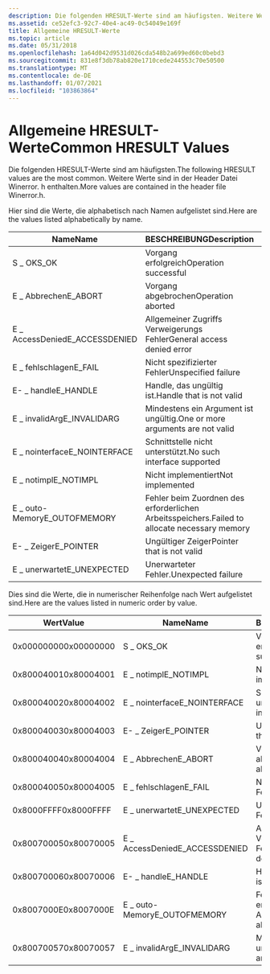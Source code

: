 ```yaml
---
description: Die folgenden HRESULT-Werte sind am häufigsten. Weitere Werte sind in der Header Datei Winerror. h enthalten.
ms.assetid: ce52efc3-92c7-40e4-ac49-0c54049e169f
title: Allgemeine HRESULT-Werte
ms.topic: article
ms.date: 05/31/2018
ms.openlocfilehash: 1a64d042d9531d026cda548b2a699ed60c0bebd3
ms.sourcegitcommit: 831e8f3db78ab820e1710cede244553c70e50500
ms.translationtype: MT
ms.contentlocale: de-DE
ms.lasthandoff: 01/07/2021
ms.locfileid: "103863864"
---
```

# <a name="common-hresult-values"></a><span data-ttu-id="18728-104">Allgemeine HRESULT-Werte</span><span class="sxs-lookup"><span data-stu-id="18728-104">Common HRESULT Values</span></span>

<span data-ttu-id="18728-105">Die folgenden HRESULT-Werte sind am häufigsten.</span><span class="sxs-lookup"><span data-stu-id="18728-105">The following HRESULT values are the most common.</span></span> <span data-ttu-id="18728-106">Weitere Werte sind in der Header Datei Winerror. h enthalten.</span><span class="sxs-lookup"><span data-stu-id="18728-106">More values are contained in the header file Winerror.h.</span></span>

<span data-ttu-id="18728-107">Hier sind die Werte, die alphabetisch nach Namen aufgelistet sind.</span><span class="sxs-lookup"><span data-stu-id="18728-107">Here are the values listed alphabetically by name.</span></span>



| <span data-ttu-id="18728-108">Name</span><span class="sxs-lookup"><span data-stu-id="18728-108">Name</span></span>            | <span data-ttu-id="18728-109">BESCHREIBUNG</span><span class="sxs-lookup"><span data-stu-id="18728-109">Description</span></span>                         | <span data-ttu-id="18728-110">Wert</span><span class="sxs-lookup"><span data-stu-id="18728-110">Value</span></span>      |
|-----------------|-------------------------------------|------------|
| <span data-ttu-id="18728-111">S \_ OK</span><span class="sxs-lookup"><span data-stu-id="18728-111">S\_OK</span></span>           | <span data-ttu-id="18728-112">Vorgang erfolgreich</span><span class="sxs-lookup"><span data-stu-id="18728-112">Operation successful</span></span>                | <span data-ttu-id="18728-113">0x00000000</span><span class="sxs-lookup"><span data-stu-id="18728-113">0x00000000</span></span> |
| <span data-ttu-id="18728-114">E \_ Abbrechen</span><span class="sxs-lookup"><span data-stu-id="18728-114">E\_ABORT</span></span>        | <span data-ttu-id="18728-115">Vorgang abgebrochen</span><span class="sxs-lookup"><span data-stu-id="18728-115">Operation aborted</span></span>                   | <span data-ttu-id="18728-116">0x80004004</span><span class="sxs-lookup"><span data-stu-id="18728-116">0x80004004</span></span> |
| <span data-ttu-id="18728-117">E \_ AccessDenied</span><span class="sxs-lookup"><span data-stu-id="18728-117">E\_ACCESSDENIED</span></span> | <span data-ttu-id="18728-118">Allgemeiner Zugriffs Verweigerungs Fehler</span><span class="sxs-lookup"><span data-stu-id="18728-118">General access denied error</span></span>         | <span data-ttu-id="18728-119">0x80070005</span><span class="sxs-lookup"><span data-stu-id="18728-119">0x80070005</span></span> |
| <span data-ttu-id="18728-120">E \_ fehlschlagen</span><span class="sxs-lookup"><span data-stu-id="18728-120">E\_FAIL</span></span>         | <span data-ttu-id="18728-121">Nicht spezifizierter Fehler</span><span class="sxs-lookup"><span data-stu-id="18728-121">Unspecified failure</span></span>                 | <span data-ttu-id="18728-122">0x80004005</span><span class="sxs-lookup"><span data-stu-id="18728-122">0x80004005</span></span> |
| <span data-ttu-id="18728-123">E- \_ handle</span><span class="sxs-lookup"><span data-stu-id="18728-123">E\_HANDLE</span></span>       | <span data-ttu-id="18728-124">Handle, das ungültig ist.</span><span class="sxs-lookup"><span data-stu-id="18728-124">Handle that is not valid</span></span>            | <span data-ttu-id="18728-125">0x80070006</span><span class="sxs-lookup"><span data-stu-id="18728-125">0x80070006</span></span> |
| <span data-ttu-id="18728-126">E \_ invalidArg</span><span class="sxs-lookup"><span data-stu-id="18728-126">E\_INVALIDARG</span></span>   | <span data-ttu-id="18728-127">Mindestens ein Argument ist ungültig.</span><span class="sxs-lookup"><span data-stu-id="18728-127">One or more arguments are not valid</span></span> | <span data-ttu-id="18728-128">0x80070057</span><span class="sxs-lookup"><span data-stu-id="18728-128">0x80070057</span></span> |
| <span data-ttu-id="18728-129">E \_ nointerface</span><span class="sxs-lookup"><span data-stu-id="18728-129">E\_NOINTERFACE</span></span>  | <span data-ttu-id="18728-130">Schnittstelle nicht unterstützt.</span><span class="sxs-lookup"><span data-stu-id="18728-130">No such interface supported</span></span>         | <span data-ttu-id="18728-131">0x80004002</span><span class="sxs-lookup"><span data-stu-id="18728-131">0x80004002</span></span> |
| <span data-ttu-id="18728-132">E \_ notimpl</span><span class="sxs-lookup"><span data-stu-id="18728-132">E\_NOTIMPL</span></span>      | <span data-ttu-id="18728-133">Nicht implementiert</span><span class="sxs-lookup"><span data-stu-id="18728-133">Not implemented</span></span>                     | <span data-ttu-id="18728-134">0x80004001</span><span class="sxs-lookup"><span data-stu-id="18728-134">0x80004001</span></span> |
| <span data-ttu-id="18728-135">E \_ outo-Memory</span><span class="sxs-lookup"><span data-stu-id="18728-135">E\_OUTOFMEMORY</span></span>  | <span data-ttu-id="18728-136">Fehler beim Zuordnen des erforderlichen Arbeitsspeichers.</span><span class="sxs-lookup"><span data-stu-id="18728-136">Failed to allocate necessary memory</span></span> | <span data-ttu-id="18728-137">0x8007000E</span><span class="sxs-lookup"><span data-stu-id="18728-137">0x8007000E</span></span> |
| <span data-ttu-id="18728-138">E- \_ Zeiger</span><span class="sxs-lookup"><span data-stu-id="18728-138">E\_POINTER</span></span>      | <span data-ttu-id="18728-139">Ungültiger Zeiger</span><span class="sxs-lookup"><span data-stu-id="18728-139">Pointer that is not valid</span></span>           | <span data-ttu-id="18728-140">0x80004003</span><span class="sxs-lookup"><span data-stu-id="18728-140">0x80004003</span></span> |
| <span data-ttu-id="18728-141">E \_ unerwartet</span><span class="sxs-lookup"><span data-stu-id="18728-141">E\_UNEXPECTED</span></span>   | <span data-ttu-id="18728-142">Unerwarteter Fehler.</span><span class="sxs-lookup"><span data-stu-id="18728-142">Unexpected failure</span></span>                  | <span data-ttu-id="18728-143">0x8000FFFF</span><span class="sxs-lookup"><span data-stu-id="18728-143">0x8000FFFF</span></span> |



 

<span data-ttu-id="18728-144">Dies sind die Werte, die in numerischer Reihenfolge nach Wert aufgelistet sind.</span><span class="sxs-lookup"><span data-stu-id="18728-144">Here are the values listed in numeric order by value.</span></span>



| <span data-ttu-id="18728-145">Wert</span><span class="sxs-lookup"><span data-stu-id="18728-145">Value</span></span>      | <span data-ttu-id="18728-146">Name</span><span class="sxs-lookup"><span data-stu-id="18728-146">Name</span></span>            | <span data-ttu-id="18728-147">BESCHREIBUNG</span><span class="sxs-lookup"><span data-stu-id="18728-147">Description</span></span>                         |
|------------|-----------------|-------------------------------------|
| <span data-ttu-id="18728-148">0x00000000</span><span class="sxs-lookup"><span data-stu-id="18728-148">0x00000000</span></span> | <span data-ttu-id="18728-149">S \_ OK</span><span class="sxs-lookup"><span data-stu-id="18728-149">S\_OK</span></span>           | <span data-ttu-id="18728-150">Vorgang erfolgreich</span><span class="sxs-lookup"><span data-stu-id="18728-150">Operation successful</span></span>                |
| <span data-ttu-id="18728-151">0x80004001</span><span class="sxs-lookup"><span data-stu-id="18728-151">0x80004001</span></span> | <span data-ttu-id="18728-152">E \_ notimpl</span><span class="sxs-lookup"><span data-stu-id="18728-152">E\_NOTIMPL</span></span>      | <span data-ttu-id="18728-153">Nicht implementiert</span><span class="sxs-lookup"><span data-stu-id="18728-153">Not implemented</span></span>                     |
| <span data-ttu-id="18728-154">0x80004002</span><span class="sxs-lookup"><span data-stu-id="18728-154">0x80004002</span></span> | <span data-ttu-id="18728-155">E \_ nointerface</span><span class="sxs-lookup"><span data-stu-id="18728-155">E\_NOINTERFACE</span></span>  | <span data-ttu-id="18728-156">Schnittstelle nicht unterstützt.</span><span class="sxs-lookup"><span data-stu-id="18728-156">No such interface supported</span></span>         |
| <span data-ttu-id="18728-157">0x80004003</span><span class="sxs-lookup"><span data-stu-id="18728-157">0x80004003</span></span> | <span data-ttu-id="18728-158">E- \_ Zeiger</span><span class="sxs-lookup"><span data-stu-id="18728-158">E\_POINTER</span></span>      | <span data-ttu-id="18728-159">Ungültiger Zeiger</span><span class="sxs-lookup"><span data-stu-id="18728-159">Pointer that is not valid</span></span>           |
| <span data-ttu-id="18728-160">0x80004004</span><span class="sxs-lookup"><span data-stu-id="18728-160">0x80004004</span></span> | <span data-ttu-id="18728-161">E \_ Abbrechen</span><span class="sxs-lookup"><span data-stu-id="18728-161">E\_ABORT</span></span>        | <span data-ttu-id="18728-162">Vorgang abgebrochen</span><span class="sxs-lookup"><span data-stu-id="18728-162">Operation aborted</span></span>                   |
| <span data-ttu-id="18728-163">0x80004005</span><span class="sxs-lookup"><span data-stu-id="18728-163">0x80004005</span></span> | <span data-ttu-id="18728-164">E \_ fehlschlagen</span><span class="sxs-lookup"><span data-stu-id="18728-164">E\_FAIL</span></span>         | <span data-ttu-id="18728-165">Nicht spezifizierter Fehler</span><span class="sxs-lookup"><span data-stu-id="18728-165">Unspecified failure</span></span>                 |
| <span data-ttu-id="18728-166">0x8000FFFF</span><span class="sxs-lookup"><span data-stu-id="18728-166">0x8000FFFF</span></span> | <span data-ttu-id="18728-167">E \_ unerwartet</span><span class="sxs-lookup"><span data-stu-id="18728-167">E\_UNEXPECTED</span></span>   | <span data-ttu-id="18728-168">Unerwarteter Fehler.</span><span class="sxs-lookup"><span data-stu-id="18728-168">Unexpected failure</span></span>                  |
| <span data-ttu-id="18728-169">0x80070005</span><span class="sxs-lookup"><span data-stu-id="18728-169">0x80070005</span></span> | <span data-ttu-id="18728-170">E \_ AccessDenied</span><span class="sxs-lookup"><span data-stu-id="18728-170">E\_ACCESSDENIED</span></span> | <span data-ttu-id="18728-171">Allgemeiner Zugriffs Verweigerungs Fehler</span><span class="sxs-lookup"><span data-stu-id="18728-171">General access denied error</span></span>         |
| <span data-ttu-id="18728-172">0x80070006</span><span class="sxs-lookup"><span data-stu-id="18728-172">0x80070006</span></span> | <span data-ttu-id="18728-173">E- \_ handle</span><span class="sxs-lookup"><span data-stu-id="18728-173">E\_HANDLE</span></span>       | <span data-ttu-id="18728-174">Handle, das ungültig ist.</span><span class="sxs-lookup"><span data-stu-id="18728-174">Handle that is not valid</span></span>            |
| <span data-ttu-id="18728-175">0x8007000E</span><span class="sxs-lookup"><span data-stu-id="18728-175">0x8007000E</span></span> | <span data-ttu-id="18728-176">E \_ outo-Memory</span><span class="sxs-lookup"><span data-stu-id="18728-176">E\_OUTOFMEMORY</span></span>  | <span data-ttu-id="18728-177">Fehler beim Zuordnen des erforderlichen Arbeitsspeichers.</span><span class="sxs-lookup"><span data-stu-id="18728-177">Failed to allocate necessary memory</span></span> |
| <span data-ttu-id="18728-178">0x80070057</span><span class="sxs-lookup"><span data-stu-id="18728-178">0x80070057</span></span> | <span data-ttu-id="18728-179">E \_ invalidArg</span><span class="sxs-lookup"><span data-stu-id="18728-179">E\_INVALIDARG</span></span>   | <span data-ttu-id="18728-180">Mindestens ein Argument ist ungültig.</span><span class="sxs-lookup"><span data-stu-id="18728-180">One or more arguments are not valid</span></span> |



 

 

 



